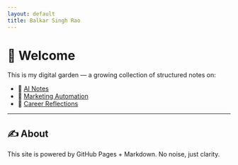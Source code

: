 ```yaml
---
layout: default
title: Balkar Singh Rao
---
```


# 👋 Welcome

This is my digital garden — a growing collection of structured notes on:

- 🤖 [AI Notes](./ai/)
- 📩 [Marketing Automation](./marketo/)
- 🧠 [Career Reflections](./career/)

---

## ✍️ About

This site is powered by GitHub Pages + Markdown. No noise, just clarity.
